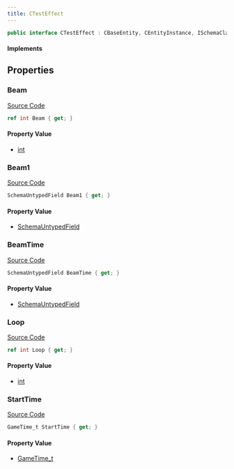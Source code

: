 ```yaml
---
title: CTestEffect
---
```


```csharp
public interface CTestEffect : CBaseEntity, CEntityInstance, ISchemaClass<CEntityInstance>, ISchemaClass<CBaseEntity>, ISchemaClass<CTestEffect>, ISchemaField, ISchemaClass, INativeHandle
```

#### Implements

## Properties

### Beam

[Source Code](https://github.com/swiftly-solution/swiftlys2/blob/beta/managed/src/SwiftlyS2.Generated/Schemas/Interfaces/CTestEffect.cs#L18)

```csharp
ref int Beam { get; }
```

#### Property Value

- [int](https://learn.microsoft.com/dotnet/api/system.int32)

### Beam1

[Source Code](https://github.com/swiftly-solution/swiftlys2/blob/beta/managed/src/SwiftlyS2.Generated/Schemas/Interfaces/CTestEffect.cs#L21)

```csharp
SchemaUntypedField Beam1 { get; }
```

#### Property Value

- [SchemaUntypedField](/docs/api/shared/schemas/schemauntypedfield)

### BeamTime

[Source Code](https://github.com/swiftly-solution/swiftlys2/blob/beta/managed/src/SwiftlyS2.Generated/Schemas/Interfaces/CTestEffect.cs#L24)

```csharp
SchemaUntypedField BeamTime { get; }
```

#### Property Value

- [SchemaUntypedField](/docs/api/shared/schemas/schemauntypedfield)

### Loop

[Source Code](https://github.com/swiftly-solution/swiftlys2/blob/beta/managed/src/SwiftlyS2.Generated/Schemas/Interfaces/CTestEffect.cs#L16)

```csharp
ref int Loop { get; }
```

#### Property Value

- [int](https://learn.microsoft.com/dotnet/api/system.int32)

### StartTime

[Source Code](https://github.com/swiftly-solution/swiftlys2/blob/beta/managed/src/SwiftlyS2.Generated/Schemas/Interfaces/CTestEffect.cs#L26)

```csharp
GameTime_t StartTime { get; }
```

#### Property Value

- [GameTime_t](/docs/api/shared/schemadefinitions/gametime_t)

